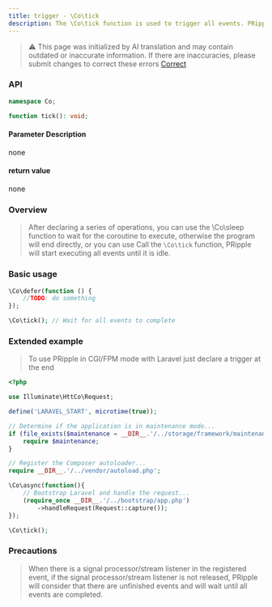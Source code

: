 ```yaml
---
title: trigger - \Co\tick
description: The \Co\tick function is used to trigger all events. PRipple will start executing all events until it is idle.
---
```


> ⚠️ This page was initialized by AI translation and may contain outdated or inaccurate information. If there are
> inaccuracies, please submit changes to correct these errors [Correct](https://github.com/cloudtay/p-ripple-documents)

### API

```php
namespace Co;

function tick(): void;
```

#### Parameter Description

none

#### return value

none

### Overview

> After declaring a series of operations, you can use the \Co\sleep function to wait for the coroutine to execute,
> otherwise the program will end directly, or you can use
> Call the `\Co\tick` function, PRipple will start executing all events until it is idle.

### Basic usage

```php
\Co\defer(function () {
    //TODO: do something
});

\Co\tick(); // Wait for all events to complete
```

### Extended example

> To use PRipple in CGI/FPM mode with Laravel just declare a trigger at the end

```php
<?php

use Illuminate\HttCo\Request;

define('LARAVEL_START', microtime(true));

// Determine if the application is in maintenance mode...
if (file_exists($maintenance = __DIR__.'/../storage/framework/maintenance.php')) {
    require $maintenance;
}

// Register the Composer autoloader...
require __DIR__.'/../vendor/autoload.php';

\Co\async(function(){
    // Bootstrap Laravel and handle the request...
    (require_once __DIR__.'/../bootstrap/app.php')
        ->handleRequest(Request::capture());
});

\Co\tick();
```

### Precautions

> When there is a signal processor/stream listener in the registered event, if the signal processor/stream listener is
> not released, PRipple will consider that there are unfinished events and will wait until all events are completed.
